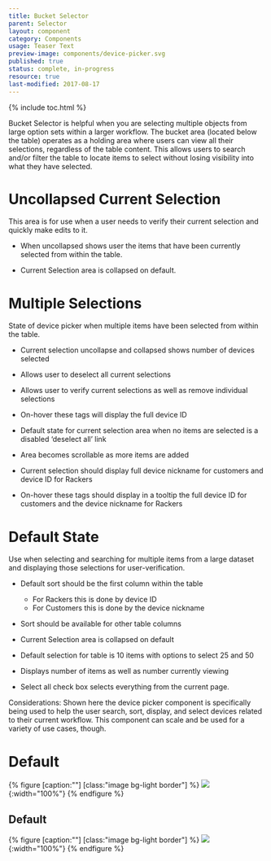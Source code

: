 ```yaml
---
title: Bucket Selector
parent: Selector
layout: component
category: Components
usage: Teaser Text
preview-image: components/device-picker.svg
published: true
status: complete, in-progress
resource: true
last-modified: 2017-08-17
---
```


{% include toc.html %}

Bucket Selector is helpful when you are selecting multiple objects from large
option sets within a larger workflow. The bucket area (located below the table)
operates as a holding area where users can view all their selections,
regardless of the table content. This allows users to search and/or filter the
table to locate items to select without losing visibility into what they have
selected.

# Uncollapsed Current Selection

This area is for use when a user needs to verify their current selection and
quickly make edits to it.

-   When uncollapsed shows user the items that have been currently selected
  from within the table.

-   Current Selection area is collapsed on default.

# Multiple Selections

State of device picker when multiple items have been selected from within the
table.

-   Current selection uncollapse and collapsed shows number of devices selected

-   Allows user to deselect all current selections

-   Allows user to verify current selections as well as remove individual
  selections

-   On-hover these tags will display the full device ID

-   Default state for current selection area when no items are selected is a
  disabled ‘deselect all’ link

-   Area becomes scrollable as more items are added

-   Current selection should display full device nickname for customers and
  device ID for Rackers

-   On-hover these tags should display in a tooltip the full device ID for
  customers and the device nickname for Rackers

# Default State

Use when selecting and searching for multiple items from a large dataset and
displaying those selections for user-verification.

-   Default sort should be the first column within the table

    - For Rackers this is done by device ID
    - For Customers this is done by the device nickname

-   Sort should be available for other table columns

-   Current Selection area is collapsed on default

-   Default selection for table is 10 items with options to select 25 and 50

-   Displays number of items as well as number currently viewing

-   Select all check box selects everything from the current page.

Considerations: Shown here the device picker component is specifically being
used to help the user search, sort, display, and select devices related to
their current workflow. This component can scale and be used for a variety of
use cases, though.

# Default

{% figure [caption:""] [class:"image bg-light border"] %}
![]({{site.cdn_url}}/img/components/device-picker.svg){:width="100%"}
{% endfigure %}

## Default
{% figure [caption:""] [class:"image bg-light border"] %}
![]({{site.cdn_url}}/img/components/device-picker-selected.svg){:width="100%"}
{% endfigure %}
